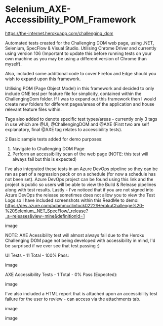 # Selenium_AXE-Accessibility_POM_Framework

https://the-internet.herokuapp.com/challenging_dom

Automated tests created for the Challenging DOM web page, using .NET, Selenium, SpecFlow & Visual Studio. Utilising Chrome Driver and currently using version 106 (Important to update this before running tests on your own machine as you may be using a different version of Chrome than myself).

Also, included some additional code to cover Firefox and Edge should you wish to expand upon this framework.

Utilising POM (Page Object Model) in this framework and decided to only include ONE test per feature file for simplicity, contained within the ChallengingDom folder. If I was to expand out this framework then I would create new folders for different pages/areas of the application and house relevant feature files within.

Tags also added to denote specific test types/areas - currently only 3 tags in use which are @UI, @ChallengingDOM and @AXE (First two are self explanatory, final @AXE tag relates to accessibility tests).

2 Basic sample tests added for demo purposes:

1. Navigate to Challenging DOM Page
2. Perform an accessibility scan of the web page (NOTE: this test will always fail but this is expected)

I've also integrated these tests in an Azure DevOps pipeline so they can be ran as part of a regression pack or on a schedule (for now a schedule has not been set). Azure DevOps project can be found using this link and the project is public so users will be able to view the Build & Release pipelines along with test results. Lastly - I've noticed that if you are not signed into Azure DevOps the release sometimes does not allow you to view the Test Logs so I have included screenshots within this ReadMe to demo: https://dev.azure.com/adammcclintock0222/HerokuChallenge%20-%20Selenium_.NET_SpecFlow/_release?_a=releases&view=mine&definitionId=1

image

NOTE: AXE Acessibility test will almost always fail due to the Heroku Challenging DOM page not being developed with accessibility in mind, I'd be surprised if we ever see that test passing :)

UI Tests - 11 Total - 100% Pass:

image

AXE Accessibility Tests - 1 Total - 0% Pass (Expected):

image

I've also included a HTML report that is attached upon an accessibility test failure for the user to review - can access via the attachments tab.

image

image
